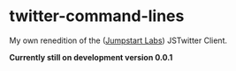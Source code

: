 twitter-command-lines
=====================

My own renedition of the ([Jumpstart Labs](http://tutorials.jumpstartlab.com/projects/jstwitter.html)) JSTwitter Client. 

**Currently still on development version 0.0.1**
